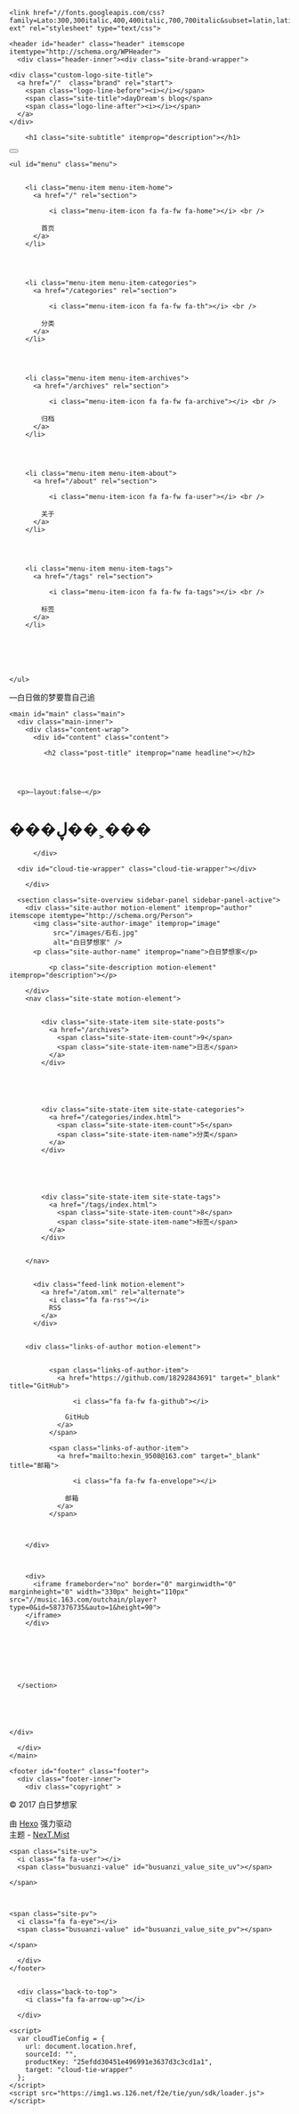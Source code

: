 <!doctype html>



  


<html class="theme-next mist use-motion" lang="zh-Hans">
<head>
  <meta charset="UTF-8"/>
<meta http-equiv="X-UA-Compatible" content="IE=edge" />
<meta name="viewport" content="width=device-width, initial-scale=1, maximum-scale=1"/>



<meta http-equiv="Cache-Control" content="no-transform" />
<meta http-equiv="Cache-Control" content="no-siteapp" />















  
  
  <link href="/lib/fancybox/source/jquery.fancybox.css?v=2.1.5" rel="stylesheet" type="text/css" />




  
  
  
  

  
    
    
  

  

  

  

  

  
    
    
    <link href="//fonts.googleapis.com/css?family=Lato:300,300italic,400,400italic,700,700italic&subset=latin,latin-ext" rel="stylesheet" type="text/css">
  






<link href="/lib/font-awesome/css/font-awesome.min.css?v=4.6.2" rel="stylesheet" type="text/css" />

<link href="/css/main.css?v=5.1.0" rel="stylesheet" type="text/css" />


  <meta name="keywords" content="Hexo, NexT" />





  <link rel="alternate" href="/atom.xml" title="dayDream's blog" type="application/atom+xml" />




  <link rel="shortcut icon" type="image/x-icon" href="/favicon.ico?v=5.1.0" />






<meta name="description" content="—layout:false— ���ڸ��˲���">
<meta property="og:type" content="website">
<meta property="og:title" content="dayDream's blog">
<meta property="og:url" content="http:\\hexin.life/README.html">
<meta property="og:site_name" content="dayDream's blog">
<meta property="og:description" content="—layout:false— ���ڸ��˲���">
<meta property="og:updated_time" content="2017-04-13T14:48:09.457Z">
<meta name="twitter:card" content="summary">
<meta name="twitter:title" content="dayDream's blog">
<meta name="twitter:description" content="—layout:false— ���ڸ��˲���">



<script type="text/javascript" id="hexo.configurations">
  var NexT = window.NexT || {};
  var CONFIG = {
    root: '/',
    scheme: 'Mist',
    sidebar: {"position":"left","display":"post","offset":12,"offset_float":0,"b2t":false,"scrollpercent":false},
    fancybox: true,
    motion: true,
    duoshuo: {
      userId: '0',
      author: '博主'
    },
    algolia: {
      applicationID: '',
      apiKey: '',
      indexName: '',
      hits: {"per_page":10},
      labels: {"input_placeholder":"Search for Posts","hits_empty":"We didn't find any results for the search: ${query}","hits_stats":"${hits} results found in ${time} ms"}
    }
  };
</script>



  <link rel="canonical" href="http:\\hexin.life/README.html"/>




  <title>
  

  
     | dayDream's blog
  
</title>
</head>

<body itemscope itemtype="http://schema.org/WebPage" lang="zh-Hans">

  














  
  
    
  

  <div class="container sidebar-position-left  ">
    <div class="headband"></div>

    <header id="header" class="header" itemscope itemtype="http://schema.org/WPHeader">
      <div class="header-inner"><div class="site-brand-wrapper">
  <div class="site-meta custom-logo">
    

    <div class="custom-logo-site-title">
      <a href="/"  class="brand" rel="start">
        <span class="logo-line-before"><i></i></span>
        <span class="site-title">dayDream's blog</span>
        <span class="logo-line-after"><i></i></span>
      </a>
    </div>
      
        <h1 class="site-subtitle" itemprop="description"></h1>
      
  </div>

  <div class="site-nav-toggle">
    <button>
      <span class="btn-bar"></span>
      <span class="btn-bar"></span>
      <span class="btn-bar"></span>
    </button>
  </div>
</div>

<nav class="site-nav">
  

  
    <ul id="menu" class="menu">
      
        
        <li class="menu-item menu-item-home">
          <a href="/" rel="section">
            
              <i class="menu-item-icon fa fa-fw fa-home"></i> <br />
            
            首页
          </a>
        </li>
        
        
      
        
        <li class="menu-item menu-item-categories">
          <a href="/categories" rel="section">
            
              <i class="menu-item-icon fa fa-fw fa-th"></i> <br />
            
            分类
          </a>
        </li>
        
        
      
        
        <li class="menu-item menu-item-archives">
          <a href="/archives" rel="section">
            
              <i class="menu-item-icon fa fa-fw fa-archive"></i> <br />
            
            归档
          </a>
        </li>
        
        
      
        
        <li class="menu-item menu-item-about">
          <a href="/about" rel="section">
            
              <i class="menu-item-icon fa fa-fw fa-user"></i> <br />
            
            关于
          </a>
        </li>
        
        
      
        
        <li class="menu-item menu-item-tags">
          <a href="/tags" rel="section">
            
              <i class="menu-item-icon fa fa-fw fa-tags"></i> <br />
            
            标签
          </a>
        </li>
        
        
      
      

      
    </ul>
  

  
  <p id='dream'>—白日做的梦要靠自己追</p>

</nav>



 </div>
    </header>

    <main id="main" class="main">
      <div class="main-inner">
        <div class="content-wrap">
          <div id="content" class="content">
            

  <div id="posts" class="posts-expand">
  <header class="post-header">

	<h2 class="post-title" itemprop="name headline"></h2>



</header>

    
    
      <p>—layout:false—</p>
<h1 id="���ڸ��˲���"><a href="#���ڸ��˲���" class="headerlink" title="���ڸ��˲���"></a>���ڸ��˲���</h1>
    
  </div>


          </div>
          


          
  <div class="comments" id="comments">
    
      <div id="cloud-tie-wrapper" class="cloud-tie-wrapper"></div>
    
  </div>


        </div>
        
          
  
  <div class="sidebar-toggle">
    <div class="sidebar-toggle-line-wrap">
      <span class="sidebar-toggle-line sidebar-toggle-line-first"></span>
      <span class="sidebar-toggle-line sidebar-toggle-line-middle"></span>
      <span class="sidebar-toggle-line sidebar-toggle-line-last"></span>
    </div>
  </div>

  <aside id="sidebar" class="sidebar">
    <div class="sidebar-inner">

      

      

      <section class="site-overview sidebar-panel sidebar-panel-active">
        <div class="site-author motion-element" itemprop="author" itemscope itemtype="http://schema.org/Person">
          <img class="site-author-image" itemprop="image"
               src="/images/右右.jpg"
               alt="白日梦想家" />
          <p class="site-author-name" itemprop="name">白日梦想家</p>
           
              <p class="site-description motion-element" itemprop="description"></p>
           
        </div>
        <nav class="site-state motion-element">

          
            <div class="site-state-item site-state-posts">
              <a href="/archives">
                <span class="site-state-item-count">9</span>
                <span class="site-state-item-name">日志</span>
              </a>
            </div>
          

          
            
            
            <div class="site-state-item site-state-categories">
              <a href="/categories/index.html">
                <span class="site-state-item-count">5</span>
                <span class="site-state-item-name">分类</span>
              </a>
            </div>
          

          
            
            
            <div class="site-state-item site-state-tags">
              <a href="/tags/index.html">
                <span class="site-state-item-count">8</span>
                <span class="site-state-item-name">标签</span>
              </a>
            </div>
          

        </nav>

        
          <div class="feed-link motion-element">
            <a href="/atom.xml" rel="alternate">
              <i class="fa fa-rss"></i>
              RSS
            </a>
          </div>
        
        
        <div class="links-of-author motion-element">
          
            
              <span class="links-of-author-item">
                <a href="https://github.com/18292843691" target="_blank" title="GitHub">
                  
                    <i class="fa fa-fw fa-github"></i>
                  
                  GitHub
                </a>
              </span>
            
              <span class="links-of-author-item">
                <a href="mailto:hexin_9508@163.com" target="_blank" title="邮箱">
                  
                    <i class="fa fa-fw fa-envelope"></i>
                  
                  邮箱
                </a>
              </span>
            
          
          
        </div>

        
        
        <div>
          <iframe frameborder="no" border="0" marginwidth="0" marginheight="0" width="330px" height="110px" src="//music.163.com/outchain/player?type=0&id=587376735&auto=1&height=90">
        </iframe>
        </div>
        
        


        


      </section>

      

      

    </div>
  </aside>


        
      </div>
    </main>

    <footer id="footer" class="footer">
      <div class="footer-inner">
        <div class="copyright" >
  
  &copy; 
  <span itemprop="copyrightYear">2017</span>
  <span class="with-love">
    <i class="fa fa-heart"></i>
  </span>
  <span class="author" itemprop="copyrightHolder">白日梦想家</span>
</div>


<div class="powered-by">
  由 <a class="theme-link" href="https://hexo.io">Hexo</a> 强力驱动
</div>

<div class="theme-info">
  主题 -
  <a class="theme-link" href="https://github.com/iissnan/hexo-theme-next">
    NexT.Mist
  </a>
</div>



        
<div class="busuanzi-count">
  <script async src="https://dn-lbstatics.qbox.me/busuanzi/2.3/busuanzi.pure.mini.js"></script>

  
    <span class="site-uv">
      <i class="fa fa-user"></i>
      <span class="busuanzi-value" id="busuanzi_value_site_uv"></span>
      
    </span>
  

  
    <span class="site-pv">
      <i class="fa fa-eye"></i>
      <span class="busuanzi-value" id="busuanzi_value_site_pv"></span>
      
    </span>
  
</div>


        
      </div>
    </footer>

    
      <div class="back-to-top">
        <i class="fa fa-arrow-up"></i>
        
      </div>
    

  </div>

  

<script type="text/javascript">
  if (Object.prototype.toString.call(window.Promise) !== '[object Function]') {
    window.Promise = null;
  }
</script>









  






  
  <script type="text/javascript" src="/lib/jquery/index.js?v=2.1.3"></script>

  
  <script type="text/javascript" src="/lib/fastclick/lib/fastclick.min.js?v=1.0.6"></script>

  
  <script type="text/javascript" src="/lib/jquery_lazyload/jquery.lazyload.js?v=1.9.7"></script>

  
  <script type="text/javascript" src="/lib/velocity/velocity.min.js?v=1.2.1"></script>

  
  <script type="text/javascript" src="/lib/velocity/velocity.ui.min.js?v=1.2.1"></script>

  
  <script type="text/javascript" src="/lib/fancybox/source/jquery.fancybox.pack.js?v=2.1.5"></script>


  


  <script type="text/javascript" src="/js/src/utils.js?v=5.1.0"></script>

  <script type="text/javascript" src="/js/src/motion.js?v=5.1.0"></script>



  
  

  

  


  <script type="text/javascript" src="/js/src/bootstrap.js?v=5.1.0"></script>



  


  




	





  
    
    <script>
      var cloudTieConfig = {
        url: document.location.href, 
        sourceId: "",
        productKey: "25efdd30451e496991e3637d3c3cd1a1",
        target: "cloud-tie-wrapper"
      };
    </script>
    <script src="https://img1.ws.126.net/f2e/tie/yun/sdk/loader.js"></script>
  










  





  

  

  

  

  <script type="text/javascript" src="/js/src/love.js"></script>
  <script type="text/javascript" src="/js/src/par.js"></script>
</body>
</html>
